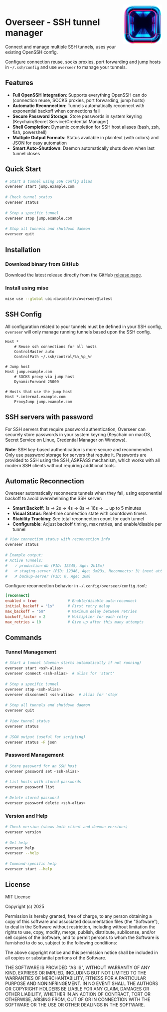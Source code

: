 <img width="25%" align="right" alt="Overseer logo" src="https://raw.githubusercontent.com/davidolrik/overseer/main/assets/img/overseer.png">

# Overseer - SSH tunnel manager

Connect and manage multiple SSH tunnels, uses your existing OpenSSH config.

Configure connection reuse, socks proxies, port forwarding and jump hosts in `~/.ssh/config` and use `overseer` to manage your tunnels.

## Features

* **Full OpenSSH Integration**: Supports everything OpenSSH can do (connection reuse, SOCKS proxies, port forwarding, jump hosts)
* **Automatic Reconnection**: Tunnels automatically reconnect with exponential backoff when connections fail
* **Secure Password Storage**: Store passwords in system keyring (Keychain/Secret Service/Credential Manager)
* **Shell Completion**: Dynamic completion for SSH host aliases (bash, zsh, fish, powershell)
* **Multiple Output Formats**: Status available in plaintext (with colors) and JSON for easy automation
* **Smart Auto-Shutdown**: Daemon automatically shuts down when last tunnel closes

## Quick Start

```bash
# Start a tunnel using SSH config alias
overseer start jump.example.com

# Check tunnel status
overseer status

# Stop a specific tunnel
overseer stop jump.example.com

# Stop all tunnels and shutdown daemon
overseer quit
```

## Installation

### Download binary from GitHub

Download the latest release directly from the GitHub [release page](https://github.com/davidolrik/overseer/releases).

### Install using mise

```sh
mise use --global ubi:davidolrik/overseer@latest
```

## SSH Config

All configuration related to your tunnels must be defined in your SSH config, `overseer` will only manage running
tunnels based upon the SSH config.

```ssh-config
Host *
    # Reuse ssh connections for all hosts
    ControlMaster auto
    ControlPath ~/.ssh/control/%h_%p_%r

# Jump host
Host jump.example.com
    # SOCKS proxy via jump host
    DynamicForward 25000

# Hosts that use the jump host
Host *.internal.example.com
    ProxyJump jump.example.com
```

## SSH servers with password

For SSH servers that require password authentication, Overseer can securely store passwords in your system keyring
(Keychain on macOS, Secret Service on Linux, Credential Manager on Windows).

**Note**: SSH key-based authentication is more secure and recommended. Only use password storage for servers that
require it. Passwords are provided to SSH using the SSH_ASKPASS mechanism, which works with all modern SSH clients
without requiring additional tools.

## Automatic Reconnection

Overseer automatically reconnects tunnels when they fail, using exponential backoff to avoid overwhelming the SSH server:

* **Smart Backoff**: 1s → 2s → 4s → 8s → 16s → ... up to 5 minutes
* **Visual Status**: Real-time connection state with countdown timers
* **Stability Tracking**: See total reconnection count for each tunnel
* **Configurable**: Adjust backoff timing, max retries, and enable/disable per tunnel

```bash
# View connection status with reconnection info
overseer status

# Example output:
# Active Tunnels:
#   ✓ production-db (PID: 12345, Age: 2h15m)
#   ⟳ staging-server (PID: 12346, Age: 5m23s, Reconnects: 3) (next attempt in 8s) [attempt 4]
#   ✗ backup-server (PID: 0, Age: 10m)
```

Configure reconnection behavior in `~/.config/overseer/config.toml`:

```toml
[reconnect]
enabled = true              # Enable/disable auto-reconnect
initial_backoff = "1s"      # First retry delay
max_backoff = "5m"          # Maximum delay between retries
backoff_factor = 2          # Multiplier for each retry
max_retries = 10            # Give up after this many attempts
```

## Commands

### Tunnel Management

```sh
# Start a tunnel (daemon starts automatically if not running)
overseer start <ssh-alias>
overseer connect <ssh-alias>  # alias for 'start'

# Stop a specific tunnel
overseer stop <ssh-alias>
overseer disconnect <ssh-alias>  # alias for 'stop'

# Stop all tunnels and shutdown daemon
overseer quit

# View tunnel status
overseer status

# JSON output (useful for scripting)
overseer status -F json
```

### Password Management

```sh
# Store password for an SSH host
overseer password set <ssh-alias>

# List hosts with stored passwords
overseer password list

# Delete stored password
overseer password delete <ssh-alias>
```

### Version and Help

```sh
# Check version (shows both client and daemon versions)
overseer version

# Get help
overseer help
overseer --help

# Command-specific help
overseer start --help
```

## License

MIT License

Copyright (c) 2025

Permission is hereby granted, free of charge, to any person obtaining a copy
of this software and associated documentation files (the "Software"), to deal
in the Software without restriction, including without limitation the rights
to use, copy, modify, merge, publish, distribute, sublicense, and/or sell
copies of the Software, and to permit persons to whom the Software is
furnished to do so, subject to the following conditions:

The above copyright notice and this permission notice shall be included in all
copies or substantial portions of the Software.

THE SOFTWARE IS PROVIDED "AS IS", WITHOUT WARRANTY OF ANY KIND, EXPRESS OR
IMPLIED, INCLUDING BUT NOT LIMITED TO THE WARRANTIES OF MERCHANTABILITY,
FITNESS FOR A PARTICULAR PURPOSE AND NONINFRINGEMENT. IN NO EVENT SHALL THE
AUTHORS OR COPYRIGHT HOLDERS BE LIABLE FOR ANY CLAIM, DAMAGES OR OTHER
LIABILITY, WHETHER IN AN ACTION OF CONTRACT, TORT OR OTHERWISE, ARISING FROM,
OUT OF OR IN CONNECTION WITH THE SOFTWARE OR THE USE OR OTHER DEALINGS IN THE
SOFTWARE.
